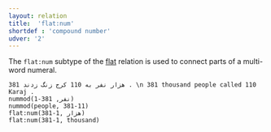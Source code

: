 ```yaml
---
layout: relation
title:  'flat:num'
shortdef : 'compound number'
udver: '2'
---
```


The `flat:num` subtype of the [flat]() relation is used to connect parts of a multi-word numeral.

~~~ sdparse
381 هزار نفر به 110 کرج زنگ زدند . \n 381 thousand people called 110 Karaj .
nummod(نفر, 381-1)
nummod(people, 381-11)
flat:num(381-1, هزار)
flat:num(381-1, thousand)
~~~

<!-- Interlanguage links updated Po lis 14 15:35:27 CET 2022 -->
